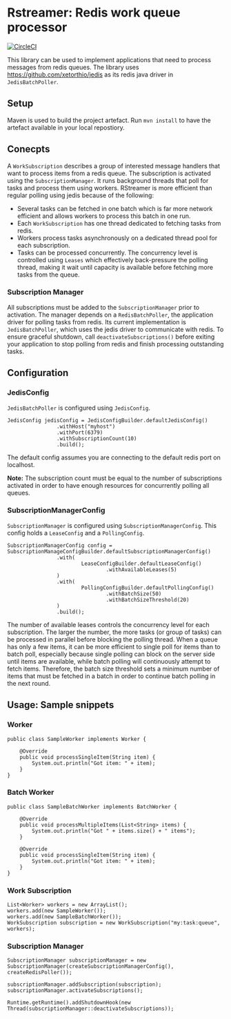 # Rstreamer: Redis work queue processor
[![CircleCI](https://circleci.com/gh/ikhoury/rstreamer/tree/master.svg?style=svg)](https://circleci.com/gh/ikhoury/rstreamer/tree/master)

This library can be used to implement applications that need to process messages from redis queues.
The library uses https://github.com/xetorthio/jedis as its redis java driver in `JedisBatchPoller`.

## Setup
Maven is used to build the project artefact. Run `mvn install` to have the artefact available in your local repostiory.

## Conecpts
A `WorkSubscription` describes a group of interested message handlers that want to process items from a redis queue.
The subscription is activated using the `SubscriptionManager`. It runs background threads that poll for tasks and process them using workers.
RStreamer is more efficient than regular polling using jedis because of the following:
- Several tasks can be fetched in one batch which is far more network efficient and allows workers to process this batch in one run.
- Each `WorkSubscription` has one thread dedicated to fetching tasks from redis.
- Workers process tasks asynchronously on a dedicated thread pool for each subscription.
- Tasks can be processed concurrently. The concurrency level is controlled using `Leases` which effectively back-pressure the polling thread, making it wait until capacity is available before fetching more tasks from the queue.

### Subscription Manager
All subscriptions must be added to the `SubscriptionManager` prior to activation.
The manager depends on a `RedisBatchPoller`, the application driver for polling tasks from redis.
Its current implementation is `JedisBatchPoller`, which uses the jedis driver to communicate with redis.
To ensure graceful shutdown, call `deactivateSubscriptions()` before exiting your application to stop polling from redis and finish processing outstanding tasks.

## Configuration
### JedisConfig
`JedisBatchPoller` is configured using `JedisConfig`.
```
JedisConfig jedisConfig = JedisConfigBuilder.defaultJedisConfig()
                .withHost("myhost")
                .withPort(6379)
                .withSubscriptionCount(10)
                .build();
```
The default config assumes you are connecting to the default redis port on localhost.

**Note:** The subscription count must be equal to the number of subscriptions activated in order to have enough resources for concurrently polling all queues.

### SubscriptionManagerConfig
`SubscriptionManager` is configured using `SubscriptionManagerConfig`.
This config holds a `LeaseConfig` and a `PollingConfig`.
```
SubscriptionManagerConfig config = SubscriptionManageConfigBuilder.defaultSubscriptionManagerConfig()
                .with(
                        LeaseConfigBuilder.defaultLeaseConfig()
                                .withAvailableLeases(5)
                )
                .with(
                        PollingConfigBuilder.defaultPollingConfig()
                                .withBatchSize(50)
                                .withBatchSizeThreshold(20)
                )
                .build();
```
The number of available leases controls the concurrency level for each subscription.
The larger the number, the more tasks (or group of tasks) can be processed in parallel before blocking the polling thread.
When a queue has only a few items, it can be more efficient to single poll for items than to batch poll,
especially because single polling can block on the server side until items are available, while batch polling will continuously attempt to fetch items.
Therefore, the batch size threshold sets a minimum number of items that must be fetched in a batch in order to continue batch polling in the next round.

## Usage: Sample snippets
### Worker 
```
public class SampleWorker implements Worker {

    @Override
    public void processSingleItem(String item) {
        System.out.println("Got item: " + item);
    }
}
```
### Batch Worker
```
public class SampleBatchWorker implements BatchWorker {

    @Override
    public void processMultipleItems(List<String> items) {
        System.out.println("Got " + items.size() + " items");
    }

    @Override
    public void processSingleItem(String item) {
        System.out.println("Got item: " + item);
    }
}
```
### Work Subscription
```
List<Worker> workers = new ArrayList();
workers.add(new SampleWorker());
workers.add(new SampleBatchWorker());
WorkSubscription subscription = new WorkSubscription("my:task:queue", workers);
```
### Subscription Manager
```
SubscriptionManager subscriptionManager = new SubscriptionManager(createSubscriptionManagerConfig(), createRedisPoller());

subscriptionManager.addSubscription(subscription);
subscriptionManager.activateSubscriptions();

Runtime.getRuntime().addShutdownHook(new Thread(subscriptionManager::deactivateSubscriptions));
```
